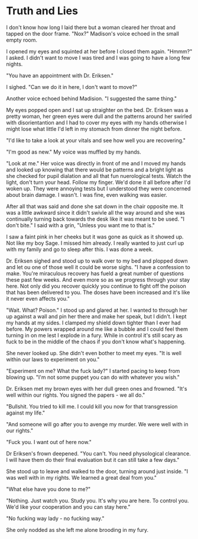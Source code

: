 # Truth and Lies

I don't know how long I laid there but a woman cleared her throat and tapped on the door frame.  "Nox?" Madison's voice echoed in the small empty room.

I opened my eyes and squinted at her before I closed them again.  "Hmmm?" I asked.  I didn't want to move I was tired and I was going to have a long few nights.

"You have an appointment with Dr. Eriksen."

I sighed.  "Can we do it in here, I don't want to move?"

Another voice echoed behind Madision.  "I suggested the same thing."

My eyes popped open and I sat up straighter on the bed.  Dr. Eriksen was a pretty woman, her green eyes were dull and the patterns around her swirled with disorientantion and I had to cover my eyes with my hands otherwise I might lose what little I'd left in my stomach from dinner the night before.

"I'd like to take a look at your vitals and see how well you are recovering."

"I'm good as new."  My voice was muffled by my hands.

"Look at me."  Her voice was directly in front of me and I moved my hands and looked up knowing that there would be patterns and a bright light as she checked for pupil dialation and all that fun nuerological tests.  Watch the light, don't turn your head.  Follow my finger.  We'd done it all before after I'd woken up.  They were annoying tests but I understood they were concerned about brain damage.  I wasn't.  I was fine, even walking was easier.

After all that was said and done she sat down in the chair opposite me.  It was a little awkward since it didn't swivle all the way around and she was continually turning back towards the desk like it was meant to be used.  "I don't bite."  I said with a grin, "Unless you want me to that is."

I saw a faint pink in her cheeks but it was gone as quick as it showed up.  Not like my boy Sage.  I missed him already.  I really wanted to just curl up with my family and go to sleep after this.  I was done a week.

Dr. Eriksen sighed and stood up to walk over to my bed and plopped down and let ou one of those well it could be worse sighs.  "I have a confession to make.  You're miraculous recovery has fueld a great number of questions these past few weeks.  And even more so as we progress through your stay here.  Not only did you recover quickly you continue to fight off the poison that has been delivered to you.  The doses have been increased and it's like it never even affects you."

"Wait.  What?  Poison."  I stood up and glared at her.  I wanted to through her up against a wall and pin her there and make her speak, but I didn't.  I kept my hands at my sides.  I clamped my shield down tighter than I ever had before.  My powers wrapped around me like a bubble and I could feel them turning in on me lest I explode in a fury.  While in control it's still scary as fuck to be in the middle of the chaos if you don't know what's happening.

She never looked up.  She didn't even bother to meet my eyes.  "It is well within our laws to experiment on you."

"Experiment on me?  What the fuck lady?"  I started pacing to keep from blowing up.  "I'm not some puppet you can do with whatever you wish."

Dr. Eriksen met my brown eyes with her dull green ones and frowned.  "It's well within our rights.  You signed the papers - we all do."

"Bullshit.  You tried to kill me.  I could kill you now for that transgression against my life."

"And someone will go after you to avenge my murder.  We were well with in our rights."

"Fuck you.  I want out of here now."

Dr Eriksen's frown deepened.  "You can't.  You need physological clearance.  I will have them do their final evaluation but it can still take a few days."

She stood up to leave and walked to the door, turning around just inside.  "I was well with in my rights.  We learned a great deal from you."

"What else have you done to me?"

"Nothing.  Just watch you.  Study you.  It's why you are here.  To control you.  We'd like your cooperation and you can stay here."

"No fucking way lady - no fucking way."

She only nodded as she left me alone brooding in my fury.